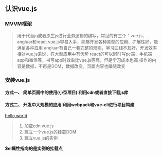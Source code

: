 ## 认识vue.js

### MVVM框架
> 用于代替jq或者原生js进行业务逻辑的编写，常见的有三个：vue.js、angluar和react
> vue.js容易入手，能够开发各种类型的应用、扩展性好，能满足各种应用
> angluar有自己一套完整的规则，学习曲线不友好，开发效率相对vue.js来说，在大型应用中有优势
> react的可以同时写pc端、手机端app和微信等，书写app时效率比vue.js等高，但是学习成本也高
> 操作的内容是数据，不再是DOM，数据改变，页面内容也跟随改变

### 安装vue.js
#### 方式一、 简单页面中的使用(小型项目) 利用cdn或者直接下载js库
#### 方式二、 开发中大规模的应用 利用webpack和vue-cli进行项目构建

[hello,world](./hello.html)
> 1. 加载cdn  vue.js
> 2. 建立一个vue.js的挂载DOM
> 3. 建立vue.js的实例

**$el属性指向的是实例的挂载点**

